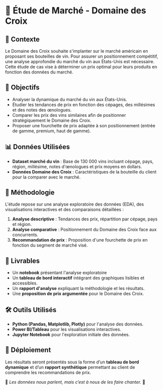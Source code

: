 # 🍷 Étude de Marché - Domaine des Croix

## 📍 Contexte  
Le Domaine des Croix souhaite s'implanter sur le marché américain en proposant ses bouteilles de vin. Pour assurer un positionnement compétitif, une analyse approfondie du marché du vin aux États-Unis est nécessaire. Cette étude de cas vise à déterminer un prix optimal pour leurs produits en fonction des données du marché.

## 🎯 Objectifs  
- Analyser la dynamique du marché du vin aux États-Unis.  
- Étudier les tendances de prix en fonction des cépages, des millésimes et des notes des œnologues.  
- Comparer les prix des vins similaires afin de positionner stratégiquement le Domaine des Croix.  
- Proposer une fourchette de prix adaptée à son positionnement (entrée de gamme, premium, haut de gamme).  

## 📊 Données Utilisées  
- **Dataset marché du vin** : Base de 130 000 vins incluant cépage, pays, région, millésime, notes d'œnologues et prix moyens en dollars.  
- **Données Domaine des Croix** : Caractéristiques de la bouteille du client pour la comparer avec le marché.

## 🔬 Méthodologie  
L'étude repose sur une analyse exploratoire des données (EDA), des visualisations interactives et des comparaisons détaillées :
1. **Analyse descriptive** : Tendances des prix, répartition par cépage, pays et région.  
2. **Analyse comparative** : Positionnement du Domaine des Croix face aux concurrents.  
3. **Recommandation de prix** : Proposition d'une fourchette de prix en fonction du segment de marché visé.

## 📌 Livrables  
- Un **notebook** présentant l'analyse exploratoire
- Un **tableau de bord interactif** intégrant des graphiques lisibles et accessibles.  
- Un **rapport d'analyse** expliquant la méthodologie et les résultats.  
- Une **proposition de prix argumentée** pour le Domaine des Croix.  

## 🛠️ Outils Utilisés  
- **Python (Pandas, Matplotlib, Plotly)** pour l'analyse des données.  
- **Power BI/Tableau** pour les visualisations interactives.  
- **Jupyter Notebook** pour l'exploration initiale des données.  

## 🚀 Déploiement  
Les résultats seront présentés sous la forme d’un **tableau de bord dynamique** et d’un **rapport synthétique** permettant au client de comprendre les recommandations de prix.

📢 *Les données nous parlent, mais c’est à nous de les faire chanter.* 🎵  
